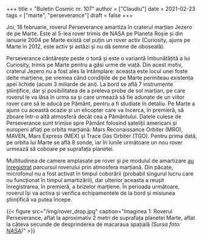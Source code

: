 +++
title = "Buletin Cosmic nr. 107"
author = ["Claudiu"]
date = 2021-02-23
tags = ["marte", "perseverance"]
draft = false
+++

Joi, 18 februarie, roverul Perseverance amartiza în craterul marțian Jezero de pe Marte. Este al 5-lea rover trimis de NASA pe Planeta Roșie și din ianuarie 2004 pe Marte există cel puțin un rover activ (Curiosity, ajuns pe Marte în 2012, este activ și astăzi și nu dă semne de oboseală).

Perseverance cântărește peste o tonă și este o variantă îmbunătățită a lui Curiosity, trimis pe Marte pentru a găsi urme de viață. Din acest motiv, craterul Jezero nu a fost ales la întâmplare: aceasta este locul unei foste delte marțiene, pe vremea când condițiile de pe Marte permiteau existența apei lichide (acum 3 miliarde de ani). La bord se află 7 instrumente științifice, dar și posibilitatea de a preleva probe de sol marțian, pe care roverul le va lăsa în urma sa și care urmează să fie adunate de un viitor rover care să le aducă pe Pământ, pentru a fi studiate în detaliu. Pe Marte a ajuns cu această ocazie și un elicopter care va încerca, în premieră, să zboare într-o altă atmosferă decât cea a Pământului. Datele culese de Perseverance sunt trimise spre Pământ folosind sateliții americani și europeni aflați pe orbita marțiană: Mars Reconaissance Orbiter (MRO), MAVEN, Mars Express (MEX) și Trace Gas Orbiter (TGO). Pentru prima dată, pe orbita lui Marte se află 8 sonde, iar în lunile următoare un nou rover urmează să coboare pe suprafața planetei.

Multitudinea de camere amplasate pe rover și pe modulul de amartizare [au înregistrat](https://images.nasa.gov/details-JPL-20210222-M2020f-0001-Perseverance%20Rover%E2%80%99s%20Descent%20and%20Touchdown%20on%20Mars) parcursul roverului prin atmosfera marțiană. Din păcate, microfonul nu a fost activat în timpul coborârii (probabil singurul lucru care nu funcționat în timpul amartizării), dar ulterior aceasta a reușit înregistrarea, în premieră, a brizelor marțiene. În perioada următoare, roverul își va activa și verifica echipamentele de la bord și misiunea științifică va putea începe.

{{< figure src="/img/rover_drop.jpg" caption="Imaginea 1: Roverul Perseverance, aflat la aproximativ 2 metri de suprafața planetei Marte, aflat la câteva secunde de desprinderea de macaraua spațială _(Sursa foto: [NASA](https://www.nasa.gov/press-release/nasa-to-reveal-new-video-images-from-mars-perseverance-rover))_" >}}